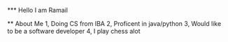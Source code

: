 *** Hello I am Ramail


** About Me
1, Doing CS from IBA
2, Proficent in java/python
3, Would like to be a software developer
4, I play chess alot

